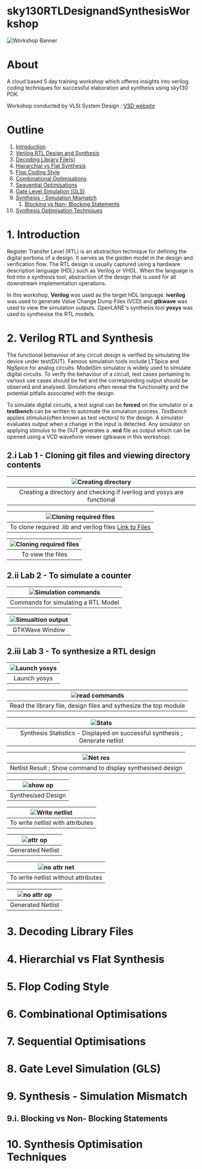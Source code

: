 # sky130RTLDesignandSynthesisWorkshop
![Workshop Banner](/docs/workshop_banner.png)

# About

A cloud based 5 day training workshop which offeres insights into verilog coding techniques for successful elaboration and synthesis using sky130 PDK.

Workshop conducted by VLSI System Design : [VSD website](https://www.vlsisystemdesign.com/)

# Outline

1. [Introduction](#1-Introduction)
2. [Verilog RTL Design and Synthesis](#2-verilog-rtl-and-synthesis)
3. [Decoding Library File(s)](#3-decoding-library-file(s))
4. [Hierarchial vs Flat Synthesis](#4-hierarchial-vs-flat-synthesis)
5. [Flop Coding Style](#5-flop-coding-style)
6. [Combinational Optimisations](#6-combinational-optimisations)
7. [Sequential Optimisations](#7-sequential-optimisations)
8. [Gate Level Simulation (GLS)](#8-gate-level-simulation-(GLS))
9. [Synthesis - Simulation Mismatch](#9-synthesis-simulation-mismatch)
    1. [Blocking vs Non- Blocking Statements](#9-1-Blocking-vs-Non-Blocking-statements)
10. [Synthesis Optimisation Techniques](#10-synthesis-optimisation-techniques)

# 1. Introduction

Register Transfer Level (RTL) is an abstraction technique for defining the digital portions of a design. It serves as the golden model in the design and verification flow. The RTL design is usually captured using a hardware description language (HDL) such as Verilog or VHDL. When the language is fed into a synthesis tool, abstraction of the design that is used for all downstream implementation operations.

In this workshop, **Verilog** was used as the target HDL language. **iverilog** was used to generate Value Change Dump Files (VCD) and **gtkwave** was used to view the simulation outputs. OpenLANE's synthesis tool **yosys** was used to synthesise the RTL models.

# 2. Verilog RTL and Synthesis

The functional behaviour of any circuit design is verified by simulating the device under test(DUT). Famous simulation tools include LTSpice and NgSpice for analog circuits. ModelSim simulator is widely used to simulate digital circuits. To verify the behaviour of a circuit, test cases pertaining to various use cases should be fed and the corresponding output should be observed and analysed. Simulations often reveal the functionality and the potential pitfalls associated with the design. 

To simulate digital circuits, a test signal can be **forced** on the simulator or a **testbench** can be written to automate the simulation process. *Testbench* applies stimulus(often known as test vectors) to the design. A simulator evaluates output when a change in the input is detected. Any simulator on applying stimulus to the DUT generates a **.vcd** file as output which can be opened using a VCD waveform viewer (gtkwave in this workshop).

## 2.i Lab 1 - Cloning git files and viewing directory contents

| ![Creating directory](docs/Day01/2022-04-27%20(2).png) | 
|:--:| 
| Creating a directory and checking if iverilog and yosys are functional |

| ![Cloning required files](docs/Day01/2022-04-27%20(3).png) |
|:--:| 
| To clone required .lib and verilog files [Link to Files](https://github.com/kunalg123/sky130RTLDesignAndSynthesisWorkshop)|

| ![Cloning required files](docs/Day01/2022-04-27%20(4).png) | 
|:--:| 
| To view the files|

## 2.ii Lab 2 - To simulate a counter

| ![Simulation commands](docs/Day01/2022-04-27%20(7).png) | 
|:--:| 
| Commands for simulating a RTL Model |

| ![Simualtion output](docs/Day01/2022-04-27%20(5).png) | 
|:--:| 
| GTKWave Window |

## 2.iii Lab 3 - To synthesize a RTL design

| ![Launch yosys](docs/Day01/2022-04-27%20(8).png) | 
|:--:| 
| Launch yosys |

| ![read commands](docs/Day01/2022-04-27%20(9).png) | 
|:--:| 
| Read the library file, design files and sythesize the top module |

| ![Stats](docs/Day01/2022-04-27%20(12).png) | 
|:--:| 
| Synthesis Statistics - Displayed on successful synthesis ; Generate netlist |

| ![Net res](docs/Day01/2022-04-27%20(13).png) | 
|:--:| 
| Netlist Result ; Show command to display synthesised design |

| ![show op](docs/Day01/2022-04-27%20(14).png) | 
|:--:| 
| Synthesised Design|

| ![Write netlist](docs/Day01/2022-04-27%20(19).png) | 
|:--:| 
| To write netlist with attributes |

| ![attr op](docs/Day01/2022-04-27%20(16).png) | 
|:--:| 
| Generated Netlist |

| ![no attr net](docs/Day01/2022-04-27%20(21).png) | 
|:--:| 
| To write netlist without attributes |

| ![no attr op](docs/Day01/2022-04-27%20(20).png) | 
|:--:| 
| Generated Netlist |


# 3. Decoding Library Files

# 4. Hierarchial vs Flat Synthesis

# 5. Flop Coding Style

# 6. Combinational Optimisations

# 7. Sequential Optimisations

# 8. Gate Level Simulation (GLS)

# 9. Synthesis - Simulation Mismatch

## 9.i. Blocking vs Non- Blocking Statements

# 10. Synthesis Optimisation Techniques
